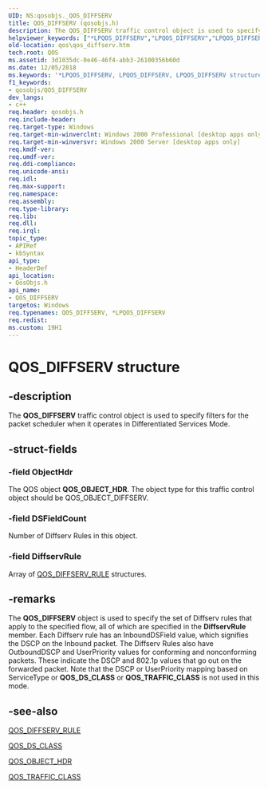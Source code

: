 ```yaml
---
UID: NS:qosobjs._QOS_DIFFSERV
title: QOS_DIFFSERV (qosobjs.h)
description: The QOS_DIFFSERV traffic control object is used to specify filters for the packet scheduler when it operates in Differentiated Services Mode.
helpviewer_keywords: ["*LPQOS_DIFFSERV","LPQOS_DIFFSERV","LPQOS_DIFFSERV structure pointer [QOS]","QOS_DIFFSERV","QOS_DIFFSERV structure [QOS]","_gqos_qos_diffserv","qos.qos_diffserv","qosobjs/LPQOS_DIFFSERV","qosobjs/QOS_DIFFSERV"]
old-location: qos\qos_diffserv.htm
tech.root: QOS
ms.assetid: 3d1035dc-0e46-46f4-abb3-26100356b60d
ms.date: 12/05/2018
ms.keywords: '*LPQOS_DIFFSERV, LPQOS_DIFFSERV, LPQOS_DIFFSERV structure pointer [QOS], QOS_DIFFSERV, QOS_DIFFSERV structure [QOS], _gqos_qos_diffserv, qos.qos_diffserv, qosobjs/LPQOS_DIFFSERV, qosobjs/QOS_DIFFSERV'
f1_keywords:
- qosobjs/QOS_DIFFSERV
dev_langs:
- c++
req.header: qosobjs.h
req.include-header: 
req.target-type: Windows
req.target-min-winverclnt: Windows 2000 Professional [desktop apps only]
req.target-min-winversvr: Windows 2000 Server [desktop apps only]
req.kmdf-ver: 
req.umdf-ver: 
req.ddi-compliance: 
req.unicode-ansi: 
req.idl: 
req.max-support: 
req.namespace: 
req.assembly: 
req.type-library: 
req.lib: 
req.dll: 
req.irql: 
topic_type:
- APIRef
- kbSyntax
api_type:
- HeaderDef
api_location:
- QosObjs.h
api_name:
- QOS_DIFFSERV
targetos: Windows
req.typenames: QOS_DIFFSERV, *LPQOS_DIFFSERV
req.redist: 
ms.custom: 19H1
---
```


# QOS_DIFFSERV structure


## -description


The 
<b>QOS_DIFFSERV</b> traffic control object is used to specify filters for the packet scheduler when it operates in Differentiated Services Mode.


## -struct-fields




### -field ObjectHdr

The QOS object 
<b>QOS_OBJECT_HDR</b>. The object type for this traffic control object should be 
QOS_OBJECT_DIFFSERV.


### -field DSFieldCount

Number of Diffserv Rules in this object.


### -field DiffservRule

Array of 
<a href="https://docs.microsoft.com/windows/desktop/api/qosobjs/ns-qosobjs-qos_diffserv_rule">QOS_DIFFSERV_RULE</a> structures.


## -remarks



The 
<b>QOS_DIFFSERV</b> object is used to specify the set of Diffserv rules that apply to the specified flow, all of which are specified in the <b>DiffservRule</b> member. Each Diffserv rule has an InboundDSField value, which signifies the DSCP on the Inbound packet. The Diffserv Rules also have OutboundDSCP and UserPriority values for conforming and nonconforming packets. These indicate the DSCP and 802.1p values that go out on the forwarded packet. Note that the DSCP or UserPriority mapping based on ServiceType or 
<b>QOS_DS_CLASS</b> or 
<b>QOS_TRAFFIC_CLASS</b> is not used in this mode.




## -see-also




<a href="https://docs.microsoft.com/windows/desktop/api/qosobjs/ns-qosobjs-qos_diffserv_rule">QOS_DIFFSERV_RULE</a>



<a href="https://docs.microsoft.com/windows/desktop/api/qosobjs/ns-qosobjs-qos_ds_class">QOS_DS_CLASS</a>



<a href="https://docs.microsoft.com/previous-versions/windows/desktop/api/qos/ns-qos-qos_object_hdr">QOS_OBJECT_HDR</a>



<a href="https://docs.microsoft.com/windows/desktop/api/qosobjs/ns-qosobjs-qos_traffic_class">QOS_TRAFFIC_CLASS</a>
 

 


